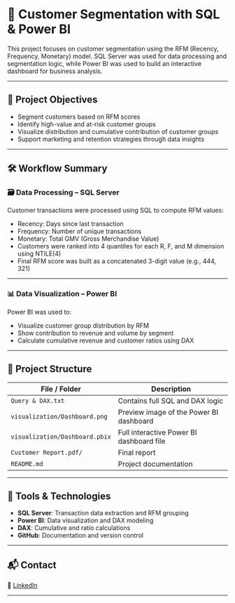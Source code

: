 
# 🧩 Customer Segmentation with SQL & Power BI

This project focuses on customer segmentation using the RFM (Recency, Frequency, Monetary) model. SQL Server was used for data processing and segmentation logic, while Power BI was used to build an interactive dashboard for business analysis.

---

## 🧠 Project Objectives

- Segment customers based on RFM scores
- Identify high-value and at-risk customer groups
- Visualize distribution and cumulative contribution of customer groups
- Support marketing and retention strategies through data insights

---

## 🛠️ Workflow Summary

### 🗃️ Data Processing – SQL Server

Customer transactions were processed using SQL to compute RFM values:

- Recency: Days since last transaction
- Frequency: Number of unique transactions
- Monetary: Total GMV (Gross Merchandise Value)
- Customers were ranked into 4 quantiles for each R, F, and M dimension using NTILE(4)
- Final RFM score was built as a concatenated 3-digit value (e.g., 444, 321)

---

### 📊 Data Visualization – Power BI

Power BI was used to:

- Visualize customer group distribution by RFM
- Show contribution to revenue and volume by segment
- Calculate cumulative revenue and customer ratios using DAX

---

## 📁 Project Structure

| File / Folder | Description |
|---------------|-------------|
| `Query & DAX.txt` | Contains full SQL and DAX logic |
| `visualization/Dashboard.png` | Preview image of the Power BI dashboard |
| `visualization/Dashboard.pbix` | Full interactive Power BI dashboard file |
| `Customer Report.pdf/` | Final report |
| `README.md` | Project documentation |

---

## 🧰 Tools & Technologies

- **SQL Server**: Transaction data extraction and RFM grouping
- **Power BI**: Data visualization and DAX modeling
- **DAX**: Cumulative and ratio calculations
- **GitHub**: Documentation and version control

---

## 📬 Contact
 
💼 [LinkedIn](https://www.linkedin.com/in/nguyen-thi-minh-huong/)

---
